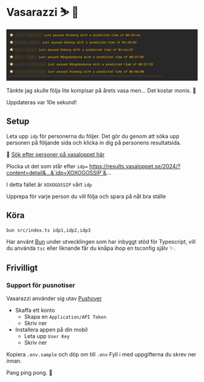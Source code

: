 # Vasarazzi ⛷️ 📸

![Lista med vasaloppsåkare och vilken station som precis passerades samt deras uppskattade åktid. Personernas namn är censurerade.](./docs/vasarazzi.png)

Tänkte jag skulle följa lite kompisar på årets vasa men... Det kostar monis. 🥰

Uppdateras var 10e sekund!

## Setup

Leta upp `idp` för personerna du följer. Det gör du genom att söka upp personen på följande sida och klicka in dig på personens resultatsida.

🔎 [Sök efter personer på vasaloppet här](https://results.vasaloppet.se/2024/)

Plocka ut det som står efter `idp=`
https://results.vasaloppet.se/2024/?content=detail&...&`idp=XOXOGOSSIP`&...

I detta fallet är `XOXOGOSSIP` vårt `idp`

Upprepa för varje person du vill följa och spara på nåt bra ställe

## Köra

`bun src/index.ts idp1,idp2,idp3`

Har använt [Bun](https://bun.sh/) under utvecklingen som har inbyggt stöd för Typescript, vill du använda `tsc` eller liknande får du knåpa ihop en tsconfig själv ✨.

## Frivilligt

### Support för pusnotiser

Vasarazzi använder sig utav [Pushover](https://pushover.net/)
- Skaffa ett konto
  - Skapa en `Application/API Token`
  - Skriv ner
- Installera appen på din mobil
  - Leta upp `User Key`
  - Skriv ner

Kopiera `.env.sample` och döp om till `.env`
Fyll i med uppgifterna du skrev ner innan.

Pang ping pong. 🏓